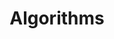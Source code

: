 ---
title: "Algorithms"
layout: category
permalink: /categories/algorithms/
author_profile: false
taxonomy: algorithms
classes: wide
sidebar:
    nav: algorithms
---